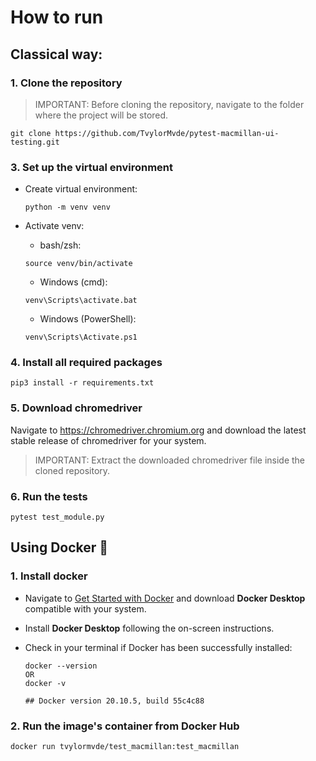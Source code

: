 # How to run 

## Classical way: ##

### 1. Clone the repository
>IMPORTANT: Before cloning the repository, navigate to the folder where the project will be stored.
```
git clone https://github.com/TvylorMvde/pytest-macmillan-ui-testing.git
```
### 3. Set up the virtual environment
* Create virtual environment:

    ```
    python -m venv venv
    ```
* Activate venv:
    - bash/zsh:

    ```
    source venv/bin/activate
    ```
    - Windows (cmd):

    ```
    venv\Scripts\activate.bat
    ```
    - Windows (PowerShell):

    ```
    venv\Scripts\Activate.ps1
    ```
### 4. Install all required packages
```
pip3 install -r requirements.txt
```
### 5. Download chromedriver
Navigate to https://chromedriver.chromium.org and download the latest stable release of chromedriver for your system.
>IMPORTANT: Extract the downloaded chromedriver file inside the cloned repository.

### 6. Run the tests
```
pytest test_module.py
```

## Using Docker 🐳

### 1. Install docker
* Navigate to [Get Started with Docker](https://www.docker.com/get-started) and download **Docker Desktop** compatible with your system.
* Install **Docker Desktop** following the on-screen instructions.
* Check in your terminal if Docker has been successfully installed:

    ```
    docker --version
    OR
    docker -v

    ## Docker version 20.10.5, build 55c4c88
    ```
### 2. Run the image's container from Docker Hub
```
docker run tvylormvde/test_macmillan:test_macmillan
```














